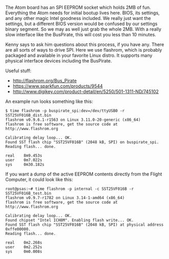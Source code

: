 The Atom board has an SPI EEPROM socket which holds 2MB of fun.  Everything the Atom needs for initial bootup lives here.  BIOS, its settings, and any other magic Intel goodness included.  We really just want the settings, but a different BIOS version would be confused by our settings binary segment.  So we may as well just grab the whole 2MB.  With a really slow interface like the BusPirate, this will cost you less than 10 minutes.

Kenny says to ask him questions about this process, if you have any.  There are all sorts of ways to drive SPI.  Here we use flashrom, which is probably packaged and available in your favorite Linux distro.  It supports many physical interface devices including the BusPirate.

Useful stuff:
+ http://flashrom.org/Bus_Pirate
+ https://www.sparkfun.com/products/9544
+ http://www.digikey.com/product-detail/en/5250/501-1311-ND/745102

An example run looks something like this:

```
$ time flashrom -p buspirate_spi:dev=/dev/ttyUSB0 -r SST25VF016B_dist.bin
flashrom v0.9.6.1-r1563 on Linux 3.11.0-20-generic (x86_64)
flashrom is free software, get the source code at http://www.flashrom.org

Calibrating delay loop... OK.
Found SST flash chip "SST25VF016B" (2048 kB, SPI) on buspirate_spi.
Reading flash... done.

real    8m9.453s
user    0m7.022s
sys     0m30.182s
```

If you want a dump of the active EEPROM contents directly from the Flight Computer, it could look like this:

```
root@psas:~# time flashrom -p internal -c SST25VF016B -r SST25VF016B_test.bin
flashrom v0.9.7-r1782 on Linux 3.14-1-amd64 (x86_64)
flashrom is free software, get the source code at http://www.flashrom.org

Calibrating delay loop... OK.
Found chipset "Intel ICH8M". Enabling flash write... OK.
Found SST flash chip "SST25VF016B" (2048 kB, SPI) at physical address 0xffe00000.
Reading flash... done.

real    0m2.268s
user    0m2.252s
sys     0m0.008s
```
